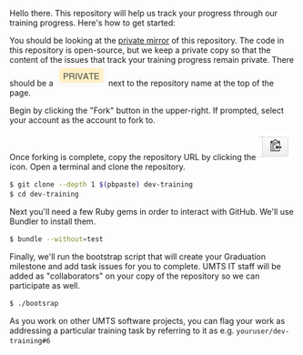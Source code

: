 Hello there. This repository will help us track your progress through our
training progress.  Here's how to get started:

You should be looking at the [private mirror][1] of this repository. The code
in this repository is open-source, but we keep a private copy so that the
content of the issues that track your training progress remain private. There
should be a ![PRIVATE][2] next to the repository name at the top of the page.

Begin by clicking the "Fork" button in the upper-right.  If prompted, select
your account as the account to fork to.

Once forking is complete, copy the repository URL by clicking the
![clipboard][3] icon. Open a terminal and clone the repository.

```bash
$ git clone --depth 1 $(pbpaste) dev-training
$ cd dev-training
```

Next you'll need a few Ruby gems in order to interact with GitHub. We'll use
Bundler to install them.

```bash
$ bundle --without=test
```

Finally, we'll run the bootstrap script that will create your Graduation
milestone and add task issues for you to complete. UMTS IT staff will be added
as "collaborators" on your copy of the repository so we can participate
as well.

```bash
$ ./bootsrap
```

As you work on other UMTS software projects, you can flag your work
as addressing a particular training task by referring to it as e.g.
`youruser/dev-training#6`

[1]: https://github.com/umts/dev-training-priv
[2]: https://github.com/umts/dev-training/raw/master/private.png
[3]: https://github.com/umts/dev-training/raw/master/clipboard.png
